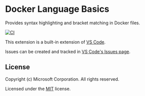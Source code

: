 # Docker Language Basics

Provides syntax highlighting and bracket matching in Docker files.

[![CI](https://github.com/microsoft/vscode-docker/workflows/CI/badge.svg)](https://github.com/microsoft/vscode-docker/actions)

This extension is a built-in extension of [VS Code](https://github.com/microsoft/vscode).

Issues can be created and tracked in [VS Code's Issues page](https://github.com/microsoft/vscode/issues).

## License

Copyright (c) Microsoft Corporation. All rights reserved.

Licensed under the [MIT](LICENSE.txt) license.
